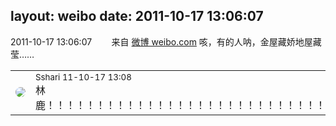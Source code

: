 layout: weibo
date: 2011-10-17 13:06:07
---
<meta name="referrer" content="no-referrer" />

2011-10-17 13:06:07  &nbsp;&nbsp;&nbsp;&nbsp;&nbsp;&nbsp; 来自 <a href="http://weibo.com/" rel="nofollow">微博 weibo.com</a>
咳，有的人呐，金屋藏娇地屋藏莹…… ​​​

<table style="width: 100%;">
  <tr>
    <td style="width: 40px;"><img style="border-radius:50%" src="https://tva1.sinaimg.cn/crop.0.0.180.180.50/633fe75ejw1e8qgp5bmzyj2050050aa8.jpg?KID=imgbed,tva&Expires=1624465819&ssig=XXtqs1uO%2BN"></td>
    <td colspan="2"><small>Sshari 11-10-17 13:08</small><br/>林鹿！！！！！！！！！！！！！！！！！！！！！！！！！！！！！！！</td>
  </tr>
</table>
